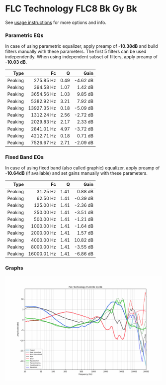 # FLC Technology FLC8 Bk Gy Bk
See [usage instructions](https://github.com/jaakkopasanen/AutoEq#usage) for more options and info.

### Parametric EQs
In case of using parametric equalizer, apply preamp of **-10.38dB** and build filters manually
with these parameters. The first 5 filters can be used independently.
When using independent subset of filters, apply preamp of **-10.03 dB**.

| Type    | Fc          |    Q | Gain     |
|--------:|------------:|-----:|---------:|
| Peaking | 275.85 Hz   | 0.49 | -4.62 dB |
| Peaking | 394.58 Hz   | 1.07 | 1.42 dB  |
| Peaking | 3654.56 Hz  | 1.03 | 9.85 dB  |
| Peaking | 5382.92 Hz  | 3.21 | 7.92 dB  |
| Peaking | 13927.35 Hz | 0.18 | -5.09 dB |
| Peaking | 1312.24 Hz  | 2.56 | -2.72 dB |
| Peaking | 2029.83 Hz  | 2.17 | 2.33 dB  |
| Peaking | 2841.01 Hz  | 4.97 | -3.72 dB |
| Peaking | 4212.71 Hz  | 0.18 | 0.71 dB  |
| Peaking | 7526.67 Hz  | 2.71 | -2.09 dB |

### Fixed Band EQs
In case of using fixed band (also called graphic) equalizer, apply preamp of **-10.64dB**
(if available) and set gains manually with these parameters.

| Type    | Fc          |    Q | Gain     |
|--------:|------------:|-----:|---------:|
| Peaking | 31.25 Hz    | 1.41 | 0.88 dB  |
| Peaking | 62.50 Hz    | 1.41 | -0.39 dB |
| Peaking | 125.00 Hz   | 1.41 | -2.36 dB |
| Peaking | 250.00 Hz   | 1.41 | -3.51 dB |
| Peaking | 500.00 Hz   | 1.41 | -1.21 dB |
| Peaking | 1000.00 Hz  | 1.41 | -1.64 dB |
| Peaking | 2000.00 Hz  | 1.41 | 1.57 dB  |
| Peaking | 4000.00 Hz  | 1.41 | 10.82 dB |
| Peaking | 8000.00 Hz  | 1.41 | -3.55 dB |
| Peaking | 16000.01 Hz | 1.41 | -6.86 dB |

### Graphs
![](./FLC%20Technology%20FLC8%20Bk%20Gy%20Bk.png)